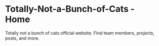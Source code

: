 # Totally-Not-a-Bunch-of-Cats - Home
Totally not a bunch of cats official website. Find team members, projects, posts, and more.
